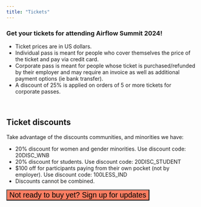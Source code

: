 ```yaml
---
title: "Tickets"
---
```


### Get your tickets for attending Airflow Summit 2024!


<script src="https://js.tito.io/v2/with/ga4,hits" async></script>
<tito-widget event="airflowsummit/2024"></tito-widget>

* Ticket prices are in US dollars.
* Individual pass is meant for people who cover themselves the price of the ticket and pay via credit card.
* Corporate pass is meant for people whose ticket is purchased/refunded by their employer and may require an invoice as well as additional payment options (ie bank transfer).
* A discount of 25% is applied on orders of 5 or more tickets for corporate passes.

<br>

## Ticket discounts

Take advantage of the discounts communities, and minorities we have:

* 20% discount for women and gender minorities. Use discount code: 20DISC_WNB
* 20% discount for students. Use discount code: 20DISC_STUDENT
* $100 off for participants paying from their own pocket (not by employer). Use discount code: 100LESS_IND
* Discounts cannot be combined.



<div class="text-center">
<button data-tf-popup="avfdYVmK" data-tf-opacity="100" data-tf-size="100" data-tf-iframe-props="title=Airflow Summit 2023 - Interested" data-tf-transitive-search-params data-tf-medium="snippet" data-tf-hidden="utm_source=,utm_medium=,utm_campaign=" class="btn text-white my-3 btn-rounded" style="font-size: 1.4em; background-color:#fd7e62;">Not ready to buy yet? Sign up for updates</button><script src="//embed.typeform.com/next/embed.js"></script>
</div>